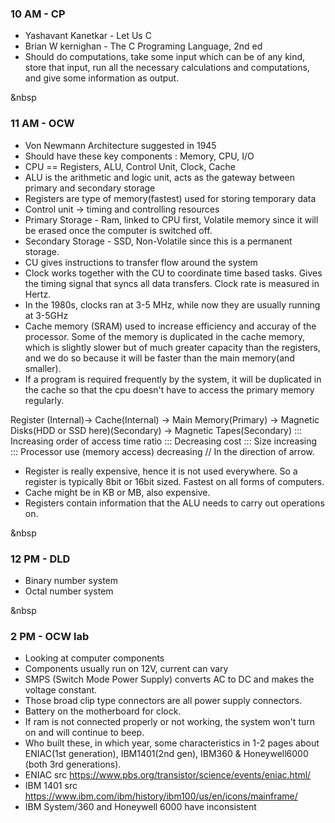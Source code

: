 ### 10 AM  - CP 
- Yashavant Kanetkar - Let Us C
- Brian W kernighan - The C Programing Language, 2nd ed
- Should do computations, take some input which can be of any kind, store that input, run all the necessary calculations and computations, and give some information as output. 

&nbsp

### 11 AM - OCW
- Von Newmann Architecture suggested in 1945
- Should have these key components : Memory, CPU, I/O
- CPU == Registers, ALU, Control Unit, Clock, Cache
- ALU is the arithmetic and logic unit, acts as the gateway between primary and secondary storage
- Registers are type of memory(fastest) used for storing temporary data
- Control unit -> timing and controlling resources
- Primary Storage - Ram, linked to CPU first, Volatile memory since it will be erased once the computer is switched off.
- Secondary Storage - SSD, Non-Volatile since this is a permanent storage.
- CU gives instructions to transfer flow around the system
- Clock works together with the CU to coordinate time based tasks. Gives the timing signal that syncs all data transfers. Clock rate is measured in Hertz.
- In the 1980s, clocks ran at 3-5 MHz, while now they are usually running at 3-5GHz
- Cache memory (SRAM) used to increase efficiency and accuray of the processor. Some of the memory is duplicated in the cache memory, which is slightly slower but of much greater capacity than the registers, and we do so because it will be faster than the main memory(and smaller).
- If a program is required frequently by the system, it will be duplicated in the cache so that the cpu doesn't have to access the primary memory regularly.

Register (Internal)-> Cache(Internal) -> Main Memory(Primary) -> Magnetic Disks(HDD or SSD here)(Secondary) -> Magnetic Tapes(Secondary) ::: Increasing order of access time ratio ::: Decreasing cost ::: Size increasing ::: Processor use (memory access) decreasing // In the direction of arrow.
- Register is really expensive, hence it is not used everywhere. So a register is typically 8bit or 16bit sized. Fastest on all forms of computers.
- Cache might be in KB or MB, also expensive.
- Registers contain information that the ALU needs to carry out operations on.

&nbsp

### 12 PM - DLD
- Binary number system
- Octal number system

&nbsp

### 2 PM - OCW lab
- Looking at computer components
- Components usually run on 12V, current can vary
- SMPS (Switch Mode Power Supply) converts AC to DC and makes the voltage constant.
- Those broad clip type connectors are all power supply connectors.
- Battery on the motherboard for clock.
- If ram is not connected properly or not working, the system won't turn on and will continue to beep.
- Who built these, in which year, some characteristics in 1-2 pages about ENIAC(1st generation), IBM1401(2nd gen), IBM360 & Honeywell6000 (both 3rd generations).
- ENIAC src https://www.pbs.org/transistor/science/events/eniac.html/
- IBM 1401 src https://www.ibm.com/ibm/history/ibm100/us/en/icons/mainframe/
- IBM System/360 and Honeywell 6000 have inconsistent
